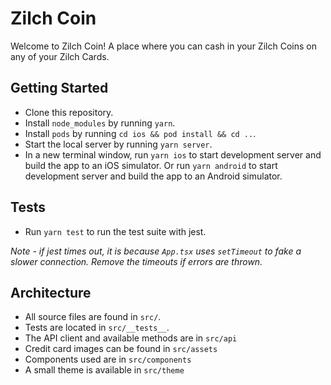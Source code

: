 # Zilch Coin

Welcome to Zilch Coin! A place where you can cash in your Zilch Coins on any of your Zilch Cards.

## Getting Started

- Clone this repository.
- Install `node_modules` by running `yarn`.
- Install `pods` by running `cd ios && pod install && cd ..`.
- Start the local server by running `yarn server`.
- In a new terminal window, run `yarn ios` to start development server and build the app to an iOS simulator. Or run `yarn android` to start development server and build the app to an Android simulator.

## Tests

- Run `yarn test` to run the test suite with jest.

_Note - if jest times out, it is because `App.tsx` uses `setTimeout` to fake a slower connection. Remove the timeouts if errors are thrown._

## Architecture

- All source files are found in `src/`.
- Tests are located in `src/__tests__`.
- The API client and available methods are in `src/api`
- Credit card images can be found in `src/assets`
- Components used are in `src/components`
- A small theme is available in `src/theme`
